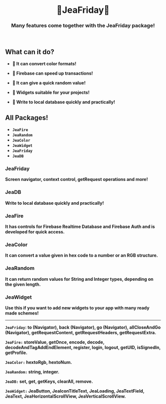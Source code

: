 <h1 align="center"><b>🚀JeaFriday🚀<b></h1>
<h3 align="center"><b>Many features come together with the JeaFriday package!<b></h3>

&nbsp;

## **What can it do?**
- 📌 It can convert color formats!

- 📌 Firebase can speed up transactions!

- 📌 It can give a quick random value!

- 📌 Widgets suitable for your projects!

- 📌 Write to local database quickly and practically!


## **All Packages!**
* `JeaFire`
* `JeaRandom`
* `JeaColor`
* `JeaWidget`
* `JeaFriday`
* `JeaDB`

### **JeaFriday**

Screen navigator, context control, getRequest operations and more!

### **JeaDB**

Write to local database quickly and practically!

### **JeaFire**

It has controls for Firebase Realtime Database and Firebase Auth and is developed for quick access.

### **JeaColor**

It can convert a value given in hex code to a number or an RGB structure.

### **JeaRandom**

It can return random values ​​for String and Integer types, depending on the given length.

### **JeaWidget**

Use this if you want to add new widgets to your app with many ready made schemes!


----


`JeaFriday`: to (Navigator), back (Navigator), go (Navigator), allCloseAndGo (Navigator), getRequestContent, getRequestHeaders, getRequestExtra.

`JeaFire:` storeValue, getOnce, encode, decode, decodeAndTagAddEndElement, register, login, logout, getUID, isSignedIn, getProfile.

`JeaColor:` hextoRgb, hextoNum.

`JeaRandom:` string, integer.

`JeaDB:` set, get, getKeys, clearAll, remove.

`JeaWidget:` JeaButton, JeaIconTitleText, JeaLoading, JeaTextField, JeaText, JeaHorizontalScrollView, JeaVerticalScrollView.